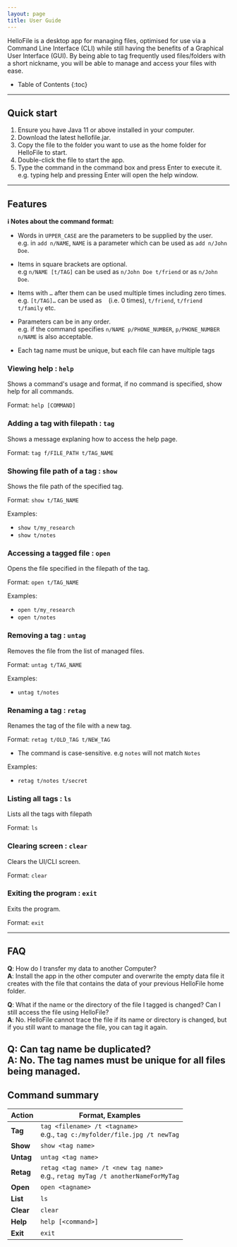 ```yaml
---
layout: page
title: User Guide
---
```


HelloFile is a desktop app for managing files, optimised for use via a Command Line Interface (CLI) while still having the benefits of a Graphical User Interface (GUI). By being able to tag frequently used files/folders with a short nickname, you will be able to manage and access your files with ease.

* Table of Contents
{:toc}

--------------------------------------------------------------------------------------------------------------------

## Quick start

1. Ensure you have Java 11 or above installed in your computer.
1. Download the latest hellofile.jar.
1. Copy the file to the folder you want to use as the home folder for HelloFile to start.
1. Double-click the file to start the app.
1. Type the command in the command box and press Enter to execute it. e.g. typing help and pressing Enter will open the help window.


--------------------------------------------------------------------------------------------------------------------

## Features

<div markdown="block" class="alert alert-info">

**:information_source: Notes about the command format:**<br>

* Words in `UPPER_CASE` are the parameters to be supplied by the user.<br>
  e.g. in `add n/NAME`, `NAME` is a parameter which can be used as `add n/John Doe`.

* Items in square brackets are optional.<br>
  e.g `n/NAME [t/TAG]` can be used as `n/John Doe t/friend` or as `n/John Doe`.

* Items with `…`​ after them can be used multiple times including zero times.<br>
  e.g. `[t/TAG]…​` can be used as ` ` (i.e. 0 times), `t/friend`, `t/friend t/family` etc.

* Parameters can be in any order.<br>
  e.g. if the command specifies `n/NAME p/PHONE_NUMBER`, `p/PHONE_NUMBER n/NAME` is also acceptable.

* Each tag name must be unique, but each file can have multiple tags

</div>

### Viewing help : `help`

Shows a command's usage and format, if no command is specified, show help for all commands.

Format: `help [COMMAND]`

### Adding a tag with filepath : `tag`

Shows a message explaning how to access the help page.

Format: `tag f/FILE_PATH t/TAG_NAME`

### Showing file path of a tag : `show`

Shows the file path of the specified tag.

Format: `show t/TAG_NAME`

Examples:
* `show t/my_research`
* `show t/notes`

### Accessing a tagged file : `open`

Opens the file specified in the filepath of the tag.

Format: `open t/TAG_NAME`

Examples:
* `open t/my_research`
* `open t/notes`

### Removing a tag : `untag`

Removes the file from the list of managed files.

Format: `untag t/TAG_NAME`

Examples:
* `untag t/notes`

### Renaming a tag : `retag`

Renames the tag of the file with a new tag.

Format: `retag t/OLD_TAG t/NEW_TAG`

* The command is case-sensitive. e.g `notes` will not match `Notes`

Examples:
* `retag t/notes t/secret`

### Listing all tags : `ls`

Lists all the tags with filepath

Format: `ls`

### Clearing screen : `clear`

Clears the UI/CLI screen.

Format: `clear`

### Exiting the program : `exit`

Exits the program.

Format: `exit`

--------------------------------------------------------------------------------------------------------------------

## FAQ
**Q**: How do I transfer my data to another Computer?<br>
**A**: Install the app in the other computer and overwrite the empty data file it creates with the file that contains the data of your previous HelloFile home folder.

**Q**: What if the name or the directory of the file I tagged is changed? Can I still access the file using HelloFile?<br>
**A**: No. HelloFile cannot trace the file if its name or directory is changed, but if you still want to manage the file, you can tag it again.

**Q**: Can tag name be duplicated?<br>
**A**: No. The tag names must be unique for all files being managed.
--------------------------------------------------------------------------------------------------------------------

## Command summary

Action | Format, Examples
--------|------------------
**Tag** | `tag <filename> /t <tagname>` <br> e.g., `tag c:/myfolder/file.jpg /t newTag`
**Show** | `show <tag name>`
**Untag** | `untag <tag name>`
**Retag** | `retag <tag name> /t <new tag name>` <br> e.g., `retag myTag /t anotherNameForMyTag`
**Open** | `open <tagname>`
**List** | `ls`
**Clear** | `clear`
**Help** | `help [<command>]`
**Exit** | `exit`
